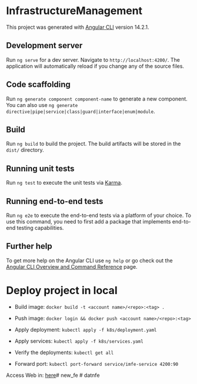 # InfrastructureManagement

This project was generated with [Angular CLI](https://github.com/angular/angular-cli) version 14.2.1.

## Development server

Run `ng serve` for a dev server. Navigate to `http://localhost:4200/`. The application will automatically reload if you change any of the source files.

## Code scaffolding

Run `ng generate component component-name` to generate a new component. You can also use `ng generate directive|pipe|service|class|guard|interface|enum|module`.

## Build

Run `ng build` to build the project. The build artifacts will be stored in the `dist/` directory.

## Running unit tests

Run `ng test` to execute the unit tests via [Karma](https://karma-runner.github.io).

## Running end-to-end tests

Run `ng e2e` to execute the end-to-end tests via a platform of your choice. To use this command, you need to first add a package that implements end-to-end testing capabilities.

## Further help

To get more help on the Angular CLI use `ng help` or go check out the [Angular CLI Overview and Command Reference](https://angular.io/cli) page.

# Deploy project in local
- Build image: `docker build -t <account name>/<repo>:<tag> .`
- Push image: `docker login && docker push <account name>/<repo>:<tag>`

- Apply deployment: `kubectl apply -f k8s/deployment.yaml`
- Apply services: `kubectl apply -f k8s/services.yaml`
- Verify the deployments: `kubectl get all`
- Forward port: `kubectl port-forward service/imfe-service 4200:90`

Access Web in: [here](http://localhost:4200)#   n e w _ f e  
 #   d a t n f e  
 